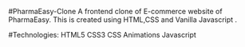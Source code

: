 #PharmaEasy-Clone
A frontend clone of E-commerce website of PharmaEasy. This is created using HTML,CSS and Vanilla Javascript .

#Technologies:
HTML5
CSS3
CSS Animations
Javascript

